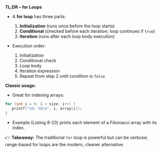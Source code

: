 **TL;DR – for Loops**  

- A **for loop** has three parts:  
  1. **Initialization** (runs once before the loop starts)  
  2. **Conditional** (checked before each iteration; loop continues if `true`)  
  3. **Iteration** (runs after each loop body execution)  

- Execution order:  
   1. Initialization  
   2. Conditional check  
   3. Loop body  
   4. Iteration expression  
   5. Repeat from step 2 until condition is `false`  

**Classic usage:**  
- Great for indexing arrays:  
```cpp
for (int i = 0; i < size; i++) {
   printf("%d: %d\n", i, array[i]);
}
```
- Example (Listing 8-23) prints each element of a Fibonacci array with its index.  

👉 **Takeaway:** The traditional `for` loop is powerful but can be verbose; range-based for loops are the modern, cleaner alternative.